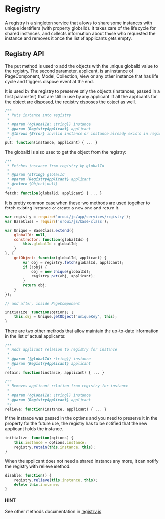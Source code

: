 <a id="dev-doc-frontend-registry"></a>

# Registry

A registry is a singleton service that allows to share some instances with unique identifiers (with property globalId). It takes care of the life cycle for shared instances, and collects information about those who requested the instance and removes it once the list of applicants gets empty.

## Registry API

The put method is used to add the objects with the unique globalId value to the registry.
The second parameter, applicant, is an instance of PageComponent, Model, Collection, View or any other instance that has life cycle and triggers dispose event at the end.

It is used by the registry to preserve only the objects (instances, passed in a first parameter) that are still in use by any applicant. If all the applicants for the object are disposed, the registry disposes the object as well.

```javascript
/**
 * Puts instance into registry
 *
 * @param {{globalId: string}} instance
 * @param {RegistryApplicant} applicant
 * @throws {Error} invalid instance or instance already exists in registry
 */
put: function(instance, applicant) { ... }
```

The globalId is also used to get the object from the registry:

```javascript
/**
 * Fetches instance from registry by globalId
 *
 * @param {string} globalId
 * @param {RegistryApplicant} applicant
 * @return {Object|null}
 */
fetch: function(globalId, applicant) { ... }
```

It is pretty common case when these two methods are used together to fetch existing instance or create a new one and return it.

```javascript
var registry = require('oroui/js/app/services/registry');
var BaseClass = require('oroui/js/base-class');

var Unique = BaseClass.extend({
    globalId: null,
    constructor: function(globalIds) {
        this.globalId = globalId;
    }
}, {
    getObject: function(globalId, applicant) {
        var obj = registry.fetch(globalId, applicant);
        if (!obj) {
            obj = new Unique(globalId);
            registry.put(obj, applicant);
        }
        return obj;
    }
});

// and after, inside PageComponent

initialize: function(options) {
    this.obj = Unique.getObject('uniqueKey', this);
}
```

There are two other methods that allow maintain the up-to-date information in the list of actual applicants:

```javascript
/**
 * Adds applicant relation to registry for instance
 *
 * @param {{globalId: string}} instance
 * @param {RegistryApplicant} applicant
 */
retain: function(instance, applicant) { ... }

/**
 * Removes applicant relation from registry for instance
 *
 * @param {{globalId: string}} instance
 * @param {RegistryApplicant} applicant
 */
relieve: function(instance, applicant) { ... }
```

If the instance was passed in the options and you need to preserve it in the property for the future use, the
registry has to be notified that the new applicant holds the instance.

```javascript
initialize: function(options) {
    this.instance = options.instance;
    registry.retain(this.instance, this);
}
```

When the applicant does not need a shared instance any more, it can notify the registry with relieve method:

```javascript
disable: function() {
    registry.relieve(this.instance, this);
    delete this.instance;
}
```

#### HINT
See other methods documentation in <a href="https://github.com/oroinc/platform/tree/4.2/src/Oro/Bundle/UIBundle/Resources/public/js/app/services/registry/registry.js" target="_blank">registry.js</a>

<!-- Frontend -->
